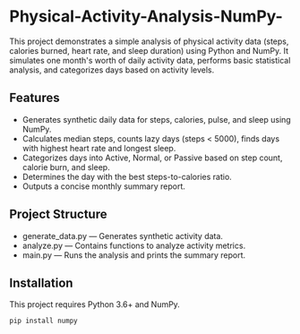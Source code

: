 # Physical-Activity-Analysis-NumPy-
This project demonstrates a simple analysis of physical activity data (steps, calories burned, heart rate, and sleep duration) using Python and NumPy. It simulates one month's worth of daily activity data, performs basic statistical analysis, and categorizes days based on activity levels.
## Features
- Generates synthetic daily data for steps, calories, pulse, and sleep using NumPy.
- Calculates median steps, counts lazy days (steps < 5000), finds days with highest heart rate and longest sleep.
- Categorizes days into Active, Normal, or Passive based on step count, calorie burn, and sleep.
- Determines the day with the best steps-to-calories ratio.
- Outputs a concise monthly summary report.
## Project Structure
- generate_data.py — Generates synthetic activity data.
- analyze.py — Contains functions to analyze activity metrics.
- main.py — Runs the analysis and prints the summary report.
## Installation
This project requires Python 3.6+ and NumPy.
```bash
pip install numpy

